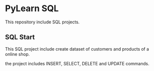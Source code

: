 # PyLearn SQL

This repository include SQL projects.

## SQL Start

This SQL project include create dataset of customers and products of a online shop.

the project includes INSERT, SELECT, DELETE and UPDATE commands.
